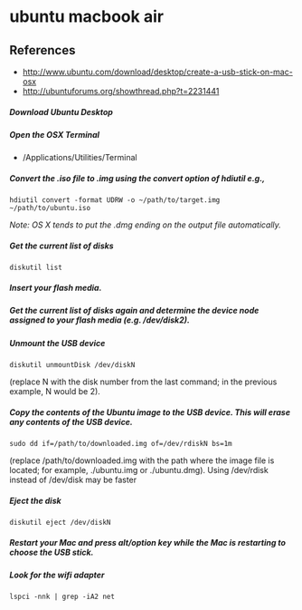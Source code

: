 # ubuntu macbook air

## References
* http://www.ubuntu.com/download/desktop/create-a-usb-stick-on-mac-osx
* http://ubuntuforums.org/showthread.php?t=2231441

##### Download Ubuntu Desktop

##### Open the OSX Terminal
* /Applications/Utilities/Terminal

##### Convert the .iso file to .img using the convert option of hdiutil e.g.,
```
hdiutil convert -format UDRW -o ~/path/to/target.img ~/path/to/ubuntu.iso
```
*Note: OS X tends to put the .dmg ending on the output file automatically.*

##### Get the current list of disks
```
diskutil list
```

##### Insert your flash media.

##### Get the current list of disks again and determine the device node assigned to your flash media (e.g. /dev/disk2).

##### Unmount the USB device
```
diskutil unmountDisk /dev/diskN
```
(replace N with the disk number from the last command; in the previous example, N would be 2).

##### Copy the contents of the Ubuntu image to the USB device. This will erase any contents of the USB device. 
```
sudo dd if=/path/to/downloaded.img of=/dev/rdiskN bs=1m
```
(replace /path/to/downloaded.img with the path where the image file is located; for example, ./ubuntu.img or ./ubuntu.dmg).
Using /dev/rdisk instead of /dev/disk may be faster

##### Eject the disk
```
diskutil eject /dev/diskN
```

##### Restart your Mac and press alt/option key while the Mac is restarting to choose the USB stick.

##### Look for the wifi adapter
```
lspci -nnk | grep -iA2 net
```
